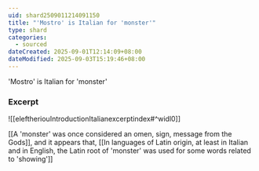 ```yaml
---
uid: shard2509011214091150
title: "'Mostro' is Italian for 'monster'"
type: shard
categories:
  - sourced
dateCreated: 2025-09-01T12:14:09+08:00
dateModified: 2025-09-03T15:19:46+08:00
---
```

'Mostro' is Italian for 'monster'

### Excerpt
![[eleftheriouIntroductionItalianexcerptindex#^widl0]]

[[A 'monster' was once considered an omen, sign, message from the Gods]], and it appears that, [[In languages of Latin origin, at least in Italian and in English, the Latin root of 'monster' was used for some words related to 'showing']]